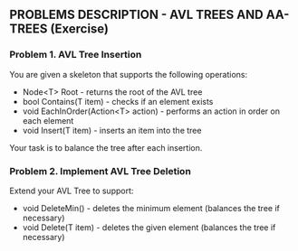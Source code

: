 ## PROBLEMS DESCRIPTION - AVL TREES AND AA-TREES (Exercise)


### Problem 1.	AVL Tree Insertion 

You are given a skeleton that supports the following operations: 

  +	Node\<T\> Root - returns the root of the AVL tree 
  + bool Contains(T item) - checks if an element exists
  +	void EachInOrder(Action\<T\> action) - performs an action in order on each element 
  +	void Insert(T item) - inserts an item into the tree

Your task is to balance the tree after each insertion.

### Problem 2. Implement AVL Tree Deletion

Extend your AVL Tree to support:

  +	void DeleteMin() - deletes the minimum element (balances the tree if necessary) 
  +	void Delete(T item) - deletes the given element (balances the tree if necessary)